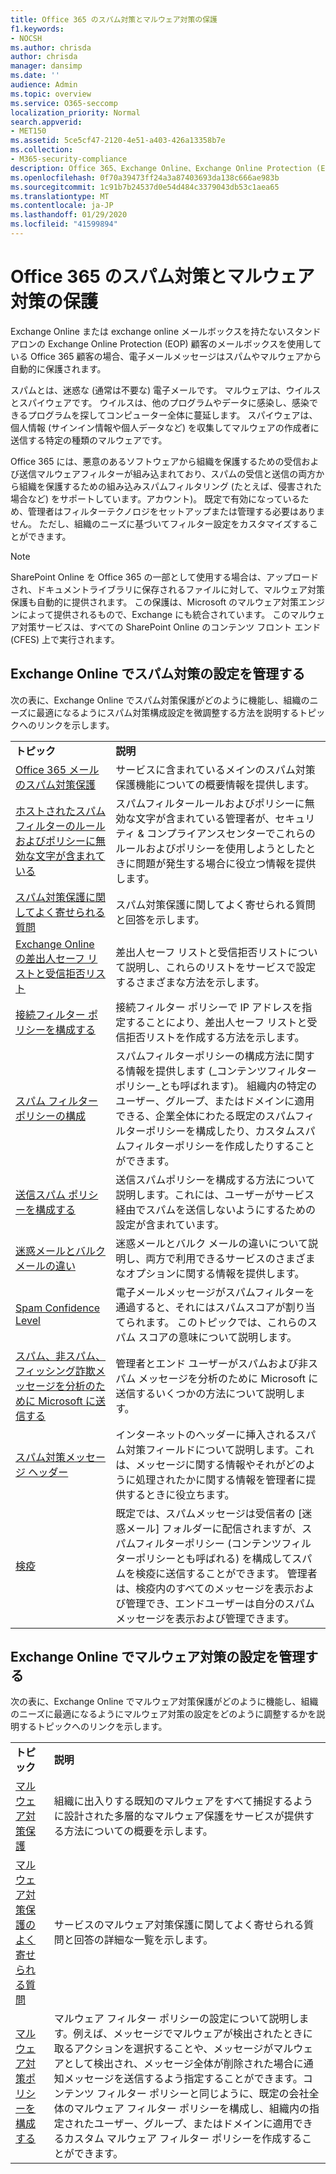 ```yaml
---
title: Office 365 のスパム対策とマルウェア対策の保護
f1.keywords:
- NOCSH
ms.author: chrisda
author: chrisda
manager: dansimp
ms.date: ''
audience: Admin
ms.topic: overview
ms.service: O365-seccomp
localization_priority: Normal
search.appverid:
- MET150
ms.assetid: 5ce5cf47-2120-4e51-a403-426a13358b7e
ms.collection:
- M365-security-compliance
description: Office 365、Exchange Online、Exchange Online Protection (EOP) の組み込みのスパム対策とマルウェア対策保護について説明します。
ms.openlocfilehash: 0f70a39473ff24a3a87403693da138c666ae983b
ms.sourcegitcommit: 1c91b7b24537d0e54d484c3379043db53c1aea65
ms.translationtype: MT
ms.contentlocale: ja-JP
ms.lasthandoff: 01/29/2020
ms.locfileid: "41599894"
---
```

# <a name="anti-spam-and-anti-malware-protection-in-office-365"></a>Office 365 のスパム対策とマルウェア対策の保護

Exchange Online または exchange online メールボックスを持たないスタンドアロンの Exchange Online Protection (EOP) 顧客のメールボックスを使用している Office 365 顧客の場合、電子メールメッセージはスパムやマルウェアから自動的に保護されます。

スパムとは、迷惑な (通常は不要な) 電子メールです。 マルウェアは、ウイルスとスパイウェアです。 ウイルスは、他のプログラムやデータに感染し、感染できるプログラムを探してコンピューター全体に蔓延します。 スパイウェアは、個人情報 (サインイン情報や個人データなど) を収集してマルウェアの作成者に送信する特定の種類のマルウェアです。

Office 365 には、悪意のあるソフトウェアから組織を保護するための受信および送信マルウェアフィルターが組み込まれており、スパムの受信と送信の両方から組織を保護するための組み込みスパムフィルタリング (たとえば、侵害された場合など) をサポートしています。アカウント)。 既定で有効になっているため、管理者はフィルターテクノロジをセットアップまたは管理する必要はありません。 ただし、組織のニーズに基づいてフィルター設定をカスタマイズすることができます。

> [!NOTE]
> SharePoint Online を Office 365 の一部として使用する場合は、アップロードされ、ドキュメントライブラリに保存されるファイルに対して、マルウェア対策保護も自動的に提供されます。 この保護は、Microsoft のマルウェア対策エンジンによって提供されるもので、Exchange にも統合されています。 このマルウェア対策サービスは、すべての SharePoint Online のコンテンツ フロント エンド (CFES) 上で実行されます。

## <a name="manage-your-anti-spam-settings-in-exchange-online"></a>Exchange Online でスパム対策の設定を管理する

次の表に、Exchange Online でスパム対策保護がどのように機能し、組織のニーズに最適になるようにスパム対策構成設定を微調整する方法を説明するトピックへのリンクを示します。

|||
|:-----|:-----|
|**トピック**|**説明**|
|[Office 365 メールのスパム対策保護](anti-spam-protection.md)|サービスに含まれているメインのスパム対策保護機能についての概要情報を提供します。|
|[ホストされたスパムフィルターのルールおよびポリシーに無効な文字が含まれている](invalid-characters-hosted-spam-filter-rules-policies.md)|スパムフィルタールールおよびポリシーに無効な文字が含まれている管理者が、セキュリティ & コンプライアンスセンターでこれらのルールおよびポリシーを使用しようとしたときに問題が発生する場合に役立つ情報を提供します。|
|[スパム対策保護に関してよく寄せられる質問](anti-spam-protection-faq.md)|スパム対策保護に関してよく寄せられる質問と回答を示します。|
|[Exchange Online の差出人セーフ リストと受信拒否リスト](safe-sender-and-blocked-sender-lists-faq.md)|差出人セーフ リストと受信拒否リストについて説明し、これらのリストをサービスで設定するさまざまな方法を示します。|
|[接続フィルター ポリシーを構成する](configure-the-connection-filter-policy.md)|接続フィルター ポリシーで IP アドレスを指定することにより、差出人セーフ リストと受信拒否リストを作成する方法を示します。|
|[スパム フィルター ポリシーの構成](configure-your-spam-filter-policies.md)|スパムフィルターポリシーの構成方法に関する情報を提供します (_コンテンツフィルターポリシー_とも呼ばれます)。 組織内の特定のユーザー、グループ、またはドメインに適用できる、企業全体にわたる既定のスパムフィルターポリシーを構成したり、カスタムスパムフィルターポリシーを作成したりすることができます。|
|[送信スパム ポリシーを構成する](configure-the-outbound-spam-policy.md)|送信スパムポリシーを構成する方法について説明します。これには、ユーザーがサービス経由でスパムを送信しないようにするための設定が含まれています。|
|[迷惑メールとバルク メールの違い](what-s-the-difference-between-junk-email-and-bulk-email.md)|迷惑メールとバルク メールの違いについて説明し、両方で利用できるサービスのさまざまなオプションに関する情報を提供します。|
|[Spam Confidence Level](spam-confidence-levels.md)|電子メールメッセージがスパムフィルターを通過すると、それにはスパムスコアが割り当てられます。 このトピックでは、これらのスパム スコアの意味について説明します。|
|[スパム、非スパム、フィッシング詐欺メッセージを分析のために Microsoft に送信する](submit-spam-non-spam-and-phishing-scam-messages-to-microsoft-for-analysis.md)|管理者とエンド ユーザーがスパムおよび非スパム メッセージを分析のために Microsoft に送信するいくつかの方法について説明します。|
|[スパム対策メッセージ ヘッダー](anti-spam-message-headers.md)|インターネットのヘッダーに挿入されるスパム対策フィールドについて説明します。これは、メッセージに関する情報やそれがどのように処理されたかに関する情報を管理者に提供するときに役立ちます。|
|[検疫](quarantine.md)|既定では、スパムメッセージは受信者の [迷惑メール] フォルダーに配信されますが、スパムフィルターポリシー (コンテンツフィルターポリシーとも呼ばれる) を構成してスパムを検疫に送信することができます。 管理者は、検疫内のすべてのメッセージを表示および管理でき、エンドユーザーは自分のスパムメッセージを表示および管理できます。|

## <a name="manage-your-anti-malware-settings-in-exchange-online"></a>Exchange Online でマルウェア対策の設定を管理する

次の表に、Exchange Online でマルウェア対策保護がどのように機能し、組織のニーズに最適になるようにマルウェア対策の設定をどのように調整するかを説明するトピックへのリンクを示します。

|||
|:-----|:-----|
|**トピック**|**説明**|
|[マルウェア対策保護](anti-malware-protection.md)|組織に出入りする既知のマルウェアをすべて捕捉するように設計された多層的なマルウェア保護をサービスが提供する方法についての概要を示します。|
|[マルウェア対策保護のよく寄せられる質問](anti-malware-protection-faq-eop.md)|サービスのマルウェア対策保護に関してよく寄せられる質問と回答の詳細な一覧を示します。|
|[マルウェア対策ポリシーを構成する](configure-anti-malware-policies.md)|マルウェア フィルター ポリシーの設定について説明します。例えば、メッセージでマルウェアが検出されたときに取るアクションを選択することや、メッセージがマルウェアとして検出され、メッセージ全体が削除された場合に通知メッセージを送信するよう指定することができます。コンテンツ フィルター ポリシーと同じように、既定の会社全体のマルウェア フィルター ポリシーを構成し、組織内の指定されたユーザー、グループ、またはドメインに適用できるカスタム マルウェア フィルター ポリシーを作成することができます。|
